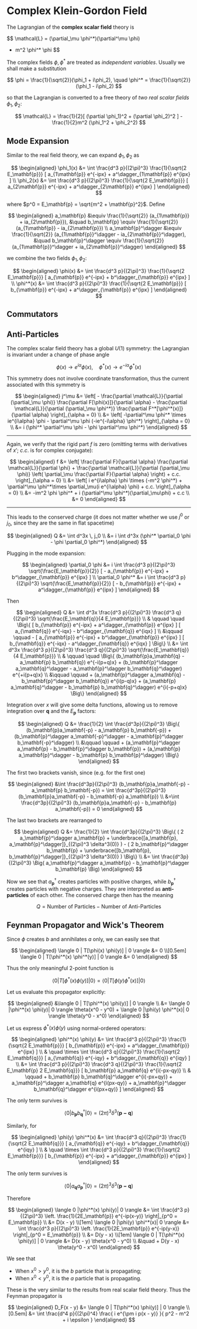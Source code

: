 # Complex Klein-Gordon Field

The Lagrangian of the **complex scalar field** theory is

$$
\mathcal{L} = (\partial_\mu \phi^*)(\partial^\mu \phi)
- m^2 \phi^* \phi
$$

The complex fields $\phi, \phi^*$ are treated as *independent variables*. Usually we shall make a substitution

$$
\phi = \frac{1}{\sqrt{2}}(\phi_1 + i\phi_2), \quad
\phi^* = \frac{1}{\sqrt{2}}(\phi_1 - i\phi_2)
$$

so that the Lagrangian is converted to a free theory of *two real scalar fields* $\phi_1, \phi_2$:

$$
\mathcal{L} = \frac{1}{2}[
    (\partial \phi_1)^2 + (\partial \phi_2)^2
] - \frac{1}{2}m^2 (\phi_1^2 + \phi_2^2)
$$

## Mode Expansion

Similar to the real field theory, we can expand $\phi_1, \phi_2$ as

$$
\begin{aligned}
    \phi_1(x) 
    &= \int \frac{d^3 p}{(2\pi)^3} 
    \frac{1}{\sqrt{2 E_\mathbf{p}}} [
        a_{1\mathbf{p}} e^{-ipx} 
        + a^\dagger_{1\mathbf{p}} e^{ipx}
    ] \\
    \phi_2(x) 
    &= \int \frac{d^3 p}{(2\pi)^3} 
    \frac{1}{\sqrt{2 E_\mathbf{p}}} [
        a_{2\mathbf{p}} e^{-ipx} 
        + a^\dagger_{2\mathbf{p}} e^{ipx}
    ]
\end{aligned}
$$

where $p^0 = E_\mathbf{p} = \sqrt{m^2 + \mathbf{p}^2}$. Define

$$
\begin{aligned}
    a_\mathbf{p} &\equiv 
    \frac{1}{\sqrt{2}} (a_{1\mathbf{p}} + ia_{2\mathbf{p}}),
    &\quad
    b_\mathbf{p} \equiv 
    \frac{1}{\sqrt{2}} (a_{1\mathbf{p}} - ia_{2\mathbf{p}})
    \\
    a_\mathbf{p}^\dagger &\equiv 
    \frac{1}{\sqrt{2}} (a_{1\mathbf{p}}^\dagger - ia_{2\mathbf{p}}^\dagger),
    &\quad
    b_\mathbf{p}^\dagger \equiv 
    \frac{1}{\sqrt{2}} (a_{1\mathbf{p}}^\dagger + ia_{2\mathbf{p}}^\dagger)
\end{aligned}
$$

we combine the two fields $\phi_1, \phi_2$: 

$$
\begin{aligned}
    \phi(x) 
    &= \int \frac{d^3 p}{(2\pi)^3} 
    \frac{1}{\sqrt{2 E_\mathbf{p}}} [
        a_{\mathbf{p}} e^{-ipx} 
        + b^\dagger_{\mathbf{p}} e^{ipx}
    ] \\
    \phi^*(x) 
    &= \int \frac{d^3 p}{(2\pi)^3} 
    \frac{1}{\sqrt{2 E_\mathbf{p}}} [
        b_{\mathbf{p}} e^{-ipx} 
        + a^\dagger_{\mathbf{p}} e^{ipx}
    ]
\end{aligned}
$$

## Commutators

## Anti-Particles

The complex scalar field theory has a global $U(1)$ symmetry: the Lagrangian is invariant under a change of phase angle

$$
\phi(x) \to e^{i\alpha} \phi(x), \quad
\phi^*(x) \to e^{-i\alpha} \phi^*(x)
$$

This symmetry does not involve coordinate transformation, thus the current associated with this symmetry is

$$
\begin{aligned}
    j^\mu &= \left[
        - \frac{\partial \mathcal{L}}{\partial (\partial_\mu \phi)}
        \frac{\partial F[\phi(x)]}{\partial \alpha}
        - \frac{\partial \mathcal{L}}{\partial (\partial_\mu \phi^*)}
        \frac{\partial F^*[\phi^*(x)]}{\partial \alpha}
    \right]_{\alpha = 0}
    \\
    &= \left[
        -\partial^\mu \phi^* \times ie^{i\alpha} \phi
        - \partial^\mu \phi (-ie^{-i\alpha} \phi^*)
    \right]_{\alpha = 0}
    \\
    &= i (\phi^* \partial^\mu \phi - \phi \partial^\mu \phi^*)
\end{aligned}
$$

----

Again, we verify that the rigid part $f$ is zero (omitting terms with derivatives of $x'$; $c.c.$ is for complex conjugate):

$$
\begin{aligned}
    f &= \left[
        \frac{\partial F}{\partial \alpha}
        \frac{\partial \mathcal{L}}{\partial \phi}
        + 
        \frac{\partial \mathcal{L}}{\partial (\partial_\mu \phi)} 
        \left(
            \partial_\mu \frac{\partial F}{\partial \alpha}
        \right) + c.c.
    \right]_{\alpha = 0}
    \\
    &= \left[
        i e^{i\alpha} \phi \times (-m^2 \phi^*)
        + \partial^\mu \phi^*\times \partial_\mu(i e^{i\alpha} \phi)
        + c.c.
    \right]_{\alpha = 0}
    \\
    &= -im^2 \phi \phi^* + i (\partial^\mu \phi^*)(\partial_\mu\phi)
    + c.c
    \\
    &= 0
\end{aligned}
$$

----

This leads to the conserved charge (it does not matter whether we use $j^0$ or $j_0$, since they are the same in flat spacetime)

$$
\begin{aligned}
    Q &= \int d^3x \, j_0
    \\
    &= i \int d^3x (\phi^* \partial_0 \phi - \phi \partial_0 \phi^*)
\end{aligned}
$$

Plugging in the mode expansion:

$$
\begin{aligned}
    \partial_0 \phi
    &= i \int \frac{d^3 p}{(2\pi)^3} 
    \sqrt{\frac{E_\mathbf{p}}{2}} [
        - a_{\mathbf{p}} e^{-ipx} 
        + b^\dagger_{\mathbf{p}} e^{ipx}
    ] \\
    \partial_0 \phi^*
    &= i \int \frac{d^3 p}{(2\pi)^3}
    \sqrt{\frac{E_\mathbf{p}}{2}} [
        - b_{\mathbf{p}} e^{-ipx} 
        + a^\dagger_{\mathbf{p}} e^{ipx}
    ]
\end{aligned}
$$

Then

$$
\begin{aligned}
    Q
    &= \int d^3x \frac{d^3 p}{(2\pi)^3} \frac{d^3 q}{(2\pi)^3} 
    \sqrt{\frac{E_\mathbf{q}}{4 E_\mathbf{p}}}
    \\ & \qquad \quad \Big\{ 
        [
            b_{\mathbf{p}} e^{-ipx} 
            + a^\dagger_{\mathbf{p}} e^{ipx}
        ] [
            a_{\mathbf{q}} e^{-iqx} 
            - b^\dagger_{\mathbf{q}} e^{iqx}
        ] \\ &\qquad \qquad -
        [
            a_{\mathbf{p}} e^{-ipx} 
            + b^\dagger_{\mathbf{p}} e^{ipx}
        ] [
            b_{\mathbf{q}} e^{-iqx} 
            - a^\dagger_{\mathbf{q}} e^{iqx}
        ]
    \Big\}
    \\
    &= \int d^3x \frac{d^3 p}{(2\pi)^3} \frac{d^3 q}{(2\pi)^3} 
    \sqrt{\frac{E_\mathbf{q}}{4 E_\mathbf{p}}}
    \\ & \qquad \quad \Big\{
        (b_\mathbf{p}a_\mathbf{q} - a_\mathbf{p} b_\mathbf{q}) e^{-i(p+q)x} 
        + (b_\mathbf{p}^\dagger a_\mathbf{q}^\dagger - a_\mathbf{p}^\dagger b_\mathbf{q}^\dagger) e^{+i(p+q)x} 
        \\ &\qquad \qquad
        + (a_\mathbf{p}^\dagger a_\mathbf{q} - b_\mathbf{p}^\dagger b_\mathbf{q}) e^{i(p-q)x}
        + (a_\mathbf{p} a_\mathbf{q}^\dagger - b_\mathbf{p} b_\mathbf{q}^\dagger) e^{i(-p+q)x}
    \Big\}
\end{aligned}
$$

Integration over $x$ will give some delta functions, allowing us to remove integration over $\mathbf{q}$ and the $E_\mathbf{p}$ factors:

$$
\begin{aligned}
    Q &= \frac{1}{2}
    \int \frac{d^3p}{(2\pi)^3} \Big\{
        (b_\mathbf{p}a_\mathbf{-p} - a_\mathbf{p} b_\mathbf{-p}) 
        + (b_\mathbf{p}^\dagger a_\mathbf{-p}^\dagger - a_\mathbf{p}^\dagger b_\mathbf{-p}^\dagger) 
        \\ &\qquad \qquad
        + (a_\mathbf{p}^\dagger a_\mathbf{p} - b_\mathbf{p}^\dagger b_\mathbf{p}) 
        + (a_\mathbf{p} a_\mathbf{p}^\dagger - b_\mathbf{p} b_\mathbf{p}^\dagger)
    \Big\}
\end{aligned}
$$

The first two brackets vanish, since (e.g. for the first one)

$$
\begin{aligned}
    &\int \frac{d^3p}{(2\pi)^3} 
    (b_\mathbf{p}a_\mathbf{-p} - a_\mathbf{p} b_\mathbf{-p}) 
    = \int \frac{d^3p}{(2\pi)^3} 
    (b_\mathbf{p}a_\mathbf{-p} - b_\mathbf{-p} a_\mathbf{p}) 
    \\
    &=\int \frac{d^3p}{(2\pi)^3} 
    (b_\mathbf{p}a_\mathbf{-p} - b_\mathbf{p} a_\mathbf{-p})
    = 0 
\end{aligned}
$$

The last two brackets are rearranged to

$$
\begin{aligned}
    Q &= \frac{1}{2}
    \int \frac{d^3p}{(2\pi)^3} \Big\{
        (
            2 a_\mathbf{p}^\dagger a_\mathbf{p} 
            + \underbrace{[a_\mathbf{p}, a_\mathbf{p}^\dagger]}_{(2\pi)^3 \delta^3(0)}
        ) - (
            2 b_\mathbf{p}^\dagger b_\mathbf{p} 
            + \underbrace{[b_\mathbf{p}, b_\mathbf{p}^\dagger]}_{(2\pi)^3 \delta^3(0)}
        )
    \Big\}
    \\
    &= \int \frac{d^3p}{(2\pi)^3} \Big(
        a_\mathbf{p}^\dagger a_\mathbf{p} 
        - b_\mathbf{p}^\dagger b_\mathbf{p} 
    \Big)
\end{aligned}
$$

Now we see that $a_\mathbf{p}^\dagger$ creates particles with positive charges, while $b_\mathbf{p}^\dagger$ creates particles with negative charges. They are interpreted as **anti-particles** of each other. The conserved charge then has the meaning

$$
Q = \text{Number of Particles} - \text{Number of Anti-Particles}
$$

## Feynman Propagator and Wick's Theorem

Since $\phi$ creates $b$ and annihilates $a$ only, we can easily see that

$$
\begin{aligned}
    \langle 0 | T[\phi(x) \phi(y)] | 0 \rangle &= 0
    \\[0.5em]
    \langle 0 | T[\phi^*(x) \phi^*(y)] | 0 \rangle &= 0
\end{aligned}
$$

Thus the only meaningful 2-point function is

$$
\langle 0 | T[\phi^*(x) \phi(y)] | 0 \rangle
= \langle 0 | T[\phi(y) \phi^*(x)] | 0 \rangle
$$

Let us evaluate this propagator explicitly:

$$
\begin{aligned}
    &\langle 0 | T[\phi^*(x) \phi(y)] | 0 \rangle
    \\
    &= \langle 0 |\phi^*(x) \phi(y)| 0 \rangle \theta(x^0 - y^0)
    + \langle 0 |\phi(y) \phi^*(x)| 0 \rangle \theta(y^0 - x^0)
\end{aligned}
$$

Let us express $\phi^*(x) \phi(y)$ using normal-ordered operators:

$$
\begin{aligned}
    \phi^*(x) \phi(y)
    &= \int \frac{d^3 p}{(2\pi)^3} 
    \frac{1}{\sqrt{2 E_\mathbf{p}}} [
        b_{\mathbf{p}} e^{-ipx} 
        + a^\dagger_{\mathbf{p}} e^{ipx}
    ] \\ & \quad \times
    \int \frac{d^3 q}{(2\pi)^3} 
    \frac{1}{\sqrt{2 E_\mathbf{q}}} [
        a_{\mathbf{q}} e^{-iqy} 
        + b^\dagger_{\mathbf{q}} e^{iqy}
    ]
    \\
    &= \int \frac{d^3 p}{(2\pi)^3} 
    \frac{d^3 q}{(2\pi)^3} 
    \frac{1}{\sqrt{2 E_\mathbf{p} 2 E_\mathbf{q}}}
    [
        b_\mathbf{p} a_\mathbf{q} e^{i(-px-qy)}
        \\ & \qquad
        + b_\mathbf{p} b_\mathbf{q}^\dagger e^{i(-px+qy)}
        + a_\mathbf{p}^\dagger a_\mathbf{q} e^{i(px-qy)}
        + a_\mathbf{p}^\dagger b_\mathbf{q}^\dagger e^{i(px+qy)}
    ]
\end{aligned}
$$

The only term survives is

$$
\langle 0 | b_\mathbf{p} b_\mathbf{q}^\dagger |0\rangle = (2\pi)^3 \delta^3 (\mathbf{p-q})
$$

Similarly, for

$$
\begin{aligned}
    \phi(y) \phi^*(x)
    &= \int \frac{d^3 q}{(2\pi)^3} 
    \frac{1}{\sqrt{2 E_\mathbf{q}}} [
        a_{\mathbf{q}} e^{-iqy} 
        + b^\dagger_{\mathbf{q}} e^{iqy}
    ] \\ & \quad \times
    \int \frac{d^3 p}{(2\pi)^3} 
    \frac{1}{\sqrt{2 E_\mathbf{p}}} [
        b_{\mathbf{p}} e^{-ipx} 
        + a^\dagger_{\mathbf{p}} e^{ipx}
    ]
\end{aligned}
$$

The only term survives is

$$
\langle 0 | a_\mathbf{q} a_\mathbf{p}^\dagger |0\rangle = (2\pi)^3 \delta^3 (\mathbf{p-q})
$$

Therefore 

$$
\begin{aligned}
    \langle 0 |\phi^*(x) \phi(y)| 0 \rangle
    &= \int \frac{d^3 p}{(2\pi)^3} \left.
    \frac{1}{2E_\mathbf{p}} e^{-ip(x-y)}
    \right|_{p^0 = E_\mathbf{p}} 
    \\
    &= D(x - y)
    \\[1em]
    \langle 0 |\phi(y) \phi^*(x)| 0 \rangle
    &= \int \frac{d^3 p}{(2\pi)^3} \left.
    \frac{1}{2E_\mathbf{p}} e^{-ip(y-x)}
    \right|_{p^0 = E_\mathbf{p}} 
    \\
    &= D(y - x)
    \\[1em]
    \langle 0 | T[\phi^*(x) \phi(y)] | 0 \rangle
    &= D(x - y) \theta(x^0 - y^0)
    \\ &\quad
    + D(y - x) \theta(y^0 - x^0)
\end{aligned}
$$

We see that

- When $x^0 > y^0$, it is the $b$ particle that is propagating;
- When $x^0 < y^0$, it is the $a$ particle that is propagating.

These is the very similar to the results from real scalar field theory. Thus the Feynman propagator is

$$
\begin{aligned}
    D_F(x - y) 
    &= \langle 0 | T[\phi^*(x) \phi(y)] | 0 \rangle
    \\[0.5em]
    &= \int \frac{d^4 p}{(2\pi)^4}
    \frac{
        i e^{\pm i p(x - y)}
    }{
        p^2 - m^2 + i \epsilon
    }
\end{aligned}
$$